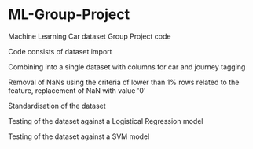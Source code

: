 # ML-Group-Project
Machine Learning Car dataset Group Project code

Code consists of dataset import

Combining into a single dataset with columns for car and journey tagging

Removal of NaNs using the criteria of lower than 1% rows related to the feature, replacement of NaN with value '0'

Standardisation of the dataset

Testing of the dataset against a Logistical Regression model

Testing of the dataset against a SVM model
